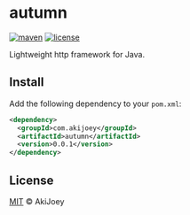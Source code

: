 # autumn

[![maven][maven-image]][maven-url]
[![license][license-image]][license-url]

Lightweight http framework for Java.

## Install

Add the following dependency to your `pom.xml`:

```xml
<dependency>
  <groupId>com.akijoey</groupId>
  <artifactId>autumn</artifactId>
  <version>0.0.1</version>
</dependency>
```

## License

[MIT][license-url] © AkiJoey

[maven-image]: https://img.shields.io/maven-central/v/com.akijoey/autumn.svg?label=maven
[maven-url]: https://search.maven.org/search?q=g:%22com.akijoey%22%20AND%20a:%22autumn%22
[license-image]: https://img.shields.io/github/license/akijoey/autumn
[license-url]: https://github.com/akijoey/autumn/blob/master/LICENSE
